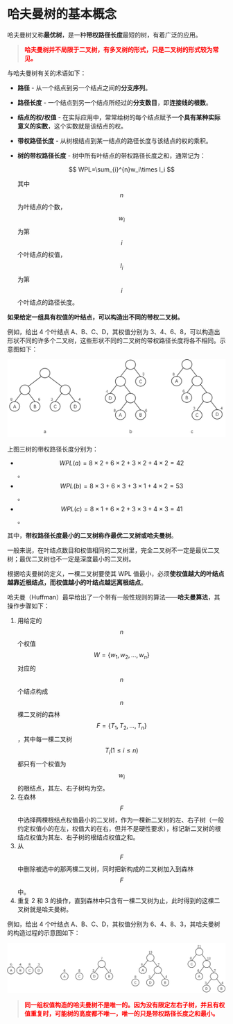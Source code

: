 # 哈夫曼树的基本概念

哈夫曼树又称**最优树**，是一种**带权路径长度**最短的树，有着广泛的应用。

> **<font color="red">哈夫曼树并不局限于二叉树，有多叉树的形式，只是二叉树的形式较为常见。</font>**

与哈夫曼树有关的术语如下：

- **路径** - 从一个结点到另一个结点之间的**分支序列**。

- **路径长度** - 一个结点到另一个结点所经过的**分支数目**，即**连接线的根数**。

- **结点的权/权值** - 在实际应用中，常常给树的每个结点赋予**一个具有某种实际意义的实数**，这个实数就是该结点的权。

- **带权路径长度** - 从树根结点到某一结点的路径长度与该结点的权的乘积。

- **树的带权路径长度** - 树中所有叶结点的带权路径长度之和，通常记为：
  
  $$
  WPL=\sum_{i}^{n}w_i\times l_i
  $$
  
  其中 $$n$$ 为叶结点的个数，$$w_i$$ 为第 $$i$$ 个叶结点的权值，$$l_i$$ 为第 $$i$$ 个叶结点的路径长度。

**如果给定一组具有权值的叶结点，可以构造出不同的带权二叉树。**

例如，给出 4 个叶结点 A、B、C、D，其权值分别为 3、4、6、8，可以构造出形状不同的许多个二叉树，这些形状不同的二叉树的带权路径长度将各不相同。示意图如下：

![](./images/具有不同带权路径长度的二叉树.png)

上图三树的带权路径长度分别为：

- $$WPL(a)=8{\times}2+6{\times}2+3{\times}2+4{\times}2=42$$。
- $$WPL(b)=8{\times}3+6{\times}3+3{\times}1+4{\times}2=53$$。
- $$WPL(c)=8{\times}1+6{\times}2+3{\times}3+4{\times}3=41$$。

其中，**带权路径长度最小的二叉树称作最优二叉树或哈夫曼树**。

一般来说，在叶结点数目和权值相同的二叉树里，完全二叉树不一定是最优二叉树；最优二叉树也不一定是深度最小的二叉树。

根据哈夫曼树的定义，一棵二叉树要使其 WPL 值最小，必须**使权值越大的叶结点越靠近根结点，而权值越小的叶结点越远离根结点**。

哈夫曼（Huffman）最早给出了一个带有一般性规则的算法——**哈夫曼算法**，其操作步骤如下：

1. 用给定的 $$n$$ 个权值 $$W=\{w_1,w_2,...,w_n\}$$ 对应的 $$n$$ 个结点构成 $$n$$ 棵二叉树的森林 $$F=\{T_1,T_2,...,T_n\}$$，其中每一棵二叉树 $$T_i(1{\leq}i{\leq}n)$$ 都只有一个权值为 $$w_i$$ 的根结点，其左、右子树均为空。
1. 在森林 $$F$$ 中选择两棵根结点权值最小的二叉树，作为一棵新二叉树的左、右子树（一般约定权值小的在左，权值大的在右，但并不是硬性要求），标记新二叉树的根结点权值为其左、右子树的根结点权值之和。
1. 从 $$F$$ 中删除被选中的那两棵二叉树，同时把新构成的二叉树加入到森林 $$F$$ 中。
1. 重复 2 和 3 的操作，直到森林中只含有一棵二叉树为止，此时得到的这棵二叉树就是哈夫曼树。

例如，给出 4 个叶结点 A、B、C、D，其权值分别为 6、4、8、3，其哈夫曼树的构造过程的示意图如下：

![](.\images\哈夫曼树的构造过程.png)

> **<font color="red">同一组权值构造的哈夫曼树不是唯一的。因为没有限定左右子树，并且有权值重复时，可能树的高度都不唯一，唯一的只是带权路径长度之和最小。</font>**
